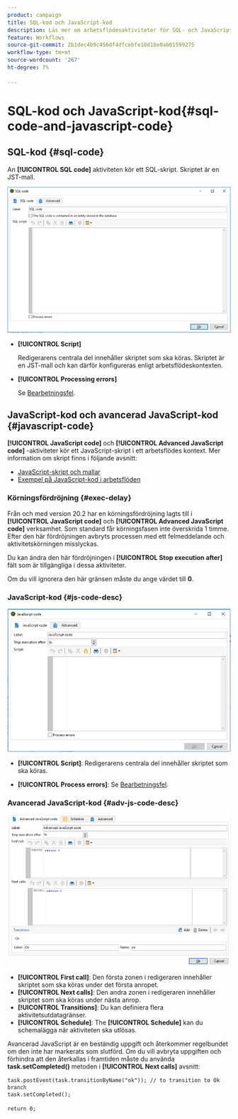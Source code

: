 ```yaml
---
product: campaign
title: SQL-kod och JavaScript-kod
description: Läs mer om arbetsflödesaktiviteter för SQL- och JavaScript-koder
feature: Workflows
source-git-commit: 2b1dec4b9c456df4dfcebfe10d18e0ab01599275
workflow-type: tm+mt
source-wordcount: '267'
ht-degree: 7%

---
```


# SQL-kod och JavaScript-kod{#sql-code-and-javascript-code}



## SQL-kod {#sql-code}

An **[!UICONTROL SQL code]** aktiviteten kör ett SQL-skript. Skriptet är en JST-mall.

![](assets/sql_code.png)

* **[!UICONTROL Script]**

   Redigerarens centrala del innehåller skriptet som ska köras. Skriptet är en JST-mall och kan därför konfigureras enligt arbetsflödeskontexten.

* **[!UICONTROL Processing errors]**

   Se [Bearbetningsfel](monitor-workflow-execution.md#processing-errors).

## JavaScript-kod och avancerad JavaScript-kod {#javascript-code}

**[!UICONTROL JavaScript code]** och **[!UICONTROL Advanced JavaScript code]** -aktiviteter kör ett JavaScript-skript i ett arbetsflödes kontext. Mer information om skript finns i följande avsnitt:

* [JavaScript-skript och mallar](javascript-scripts-and-templates.md)
* [Exempel på JavaScript-kod i arbetsflöden](javascript-in-workflows.md)

### Körningsfördröjning {#exec-delay}

Från och med version 20.2 har en körningsfördröjning lagts till i **[!UICONTROL JavaScript code]** och **[!UICONTROL Advanced JavaScript code]** verksamhet. Som standard får körningsfasen inte överskrida 1 timme. Efter den här fördröjningen avbryts processen med ett felmeddelande och aktivitetskörningen misslyckas.

Du kan ändra den här fördröjningen i **[!UICONTROL Stop execution after]** fält som är tillgängliga i dessa aktiviteter.

Om du vill ignorera den här gränsen måste du ange värdet till **0**.

### JavaScript-kod {#js-code-desc}

![](assets/javascript_code.png)

* **[!UICONTROL Script]**: Redigerarens centrala del innehåller skriptet som ska köras.

* **[!UICONTROL Process errors]**: Se [Bearbetningsfel](monitor-workflow-execution.md#processing-errors).

### Avancerad JavaScript-kod {#adv-js-code-desc}

![](assets/advanced_javascript_code.png)

* **[!UICONTROL First call]**: Den första zonen i redigeraren innehåller skriptet som ska köras under det första anropet.
* **[!UICONTROL Next calls]**: Den andra zonen i redigeraren innehåller skriptet som ska köras under nästa anrop.
* **[!UICONTROL Transitions]**: Du kan definiera flera aktivitetsutdatagränser.
* **[!UICONTROL Schedule]**: The **[!UICONTROL Schedule]** kan du schemalägga när aktiviteten ska utlösas.

Avancerad JavaScript är en beständig uppgift och återkommer regelbundet om den inte har markerats som slutförd. Om du vill avbryta uppgiften och förhindra att den återkallas i framtiden måste du använda **task.setCompleted()** metoden i **[!UICONTROL Next calls]** avsnitt:

```
task.postEvent(task.transitionByName("ok")); // to transition to Ok branch
task.setCompleted();

return 0;
```
